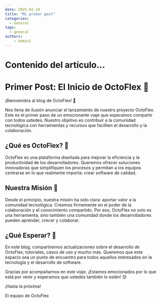 ```yaml
---
date: 2025-02-19
title: "Mi primer post"
categories:
  - General
tags:
  - general
authors:
    - Admin1
---
```

# Contenido del artículo...

# Primer Post: El Inicio de OctoFlex 🚀

¡Bienvenidos al blog de OctoFlex! 🎉

Nos llena de ilusión anunciar el lanzamiento de nuestro proyecto OctoFlex. Este es el primer paso de un emocionante viaje que esperamos compartir con todos ustedes. Nuestro objetivo es contribuir a la comunidad tecnológica con herramientas y recursos que faciliten el desarrollo y la colaboración.

## ¿Qué es OctoFlex? 🤔

OctoFlex es una plataforma diseñada para mejorar la eficiencia y la productividad de los desarrolladores. Queremos ofrecer soluciones innovadoras que simplifiquen los procesos y permitan a los equipos centrarse en lo que realmente importa: crear software de calidad.

## Nuestra Misión 🌟

Desde el principio, nuestra misión ha sido clara: aportar valor a la comunidad tecnológica. Creemos firmemente en el poder de la colaboración y el conocimiento compartido. Por eso, OctoFlex no solo es una herramienta, sino también una comunidad donde los desarrolladores pueden aprender, crecer y colaborar.

## ¿Qué Esperar? 🔮

En este blog, compartiremos actualizaciones sobre el desarrollo de OctoFlex, tutoriales, casos de uso y mucho más. Queremos que este espacio sea un punto de encuentro para todos aquellos interesados en la tecnología y el desarrollo de software.

Gracias por acompañarnos en este viaje. ¡Estamos emocionados por lo que está por venir y esperamos que ustedes también lo estén! 😊

¡Hasta la próxima!

El equipo de OctoFlex
